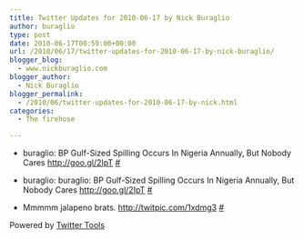 ```yaml
---
title: Twitter Updates for 2010-06-17 by Nick Buraglio
author: buraglio
type: post
date: 2010-06-17T00:59:00+00:00
url: /2010/06/17/twitter-updates-for-2010-06-17-by-nick-buraglio/
blogger_blog:
  - www.nickburaglio.com
blogger_author:
  - Nick Buraglio
blogger_permalink:
  - /2010/06/twitter-updates-for-2010-06-17-by-nick.html
categories:
  - The firehose

---
```

</p> 

  * buraglio: BP Gulf-Sized Spilling Occurs In Nigeria Annually, But Nobody Cares <a href="http://goo.gl/2IpT" rel="nofollow">http://goo.gl/2IpT</a> [#][1] 


  * buraglio: buraglio: BP Gulf-Sized Spilling Occurs In Nigeria Annually, But Nobody Cares <a href="http://goo.gl/2IpT" rel="nofollow">http://goo.gl/2IpT</a> [#][2] 


  * Mmmmm jalapeno brats. <a href="http://twitpic.com/1xdmg3" rel="nofollow">http://twitpic.com/1xdmg3</a> [#][3] 
</ul> 



Powered by [Twitter Tools][4]

 [1]: http://twitter.com/buraglio/statuses/16304153950
 [2]: http://twitter.com/buraglio/statuses/16308336814
 [3]: http://twitter.com/buraglio/statuses/16342956593
 [4]: http://alexking.org/projects/wordpress